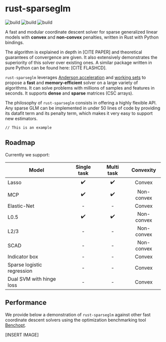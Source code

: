 # rust-sparseglm

![build](https://github.com/PABannier/rust-sparseglm/actions/workflows/cargo.yml/badge.svg)
![build](https://github.com/PABannier/rust-sparseglm/actions/workflows/pytest.yml/badge.svg)
![build](https://github.com/PABannier/rust-sparseglm/actions/workflows/build_doc.yml/badge.svg)

A fast and modular coordinate descent solver for sparse generalized linear models with **convex** and **non-convex**
penalties, written in Rust with Python bindings.

The algorithm is explained in depth in [CITE PAPER] and theoretical guarantees of convergence are given.
It also extensively demonstrates the superiority of this solver over existing ones.
A similar package written in pure Python can be found here: [CITE FLASHCD].

`rust-sparseglm` leverages [Anderson acceleration](https://github.com/mathurinm/andersoncd) and [working sets](https://github.com/mathurinm/celer) to propose a **fast** and **memory-efficient** solver on a large variety of algorithms. It can solve problems with millions of samples and features in seconds. It supports **dense** and **sparse** matrices (CSC arrays).

The philosophy of `rust-sparseglm` consists in offering a highly flexible API. Any sparse GLM can be implemented in under 50 lines of code by providing its datafit term and its penalty term, which makes it very easy to support new estimators.

```
// This is an example
```

## Roadmap

Currently we support:

| Model                      |    Single task     |     Multi task     | Convexity  |
| -------------------------- | :----------------: | :----------------: | :--------: |
| Lasso                      | :heavy_check_mark: | :heavy_check_mark: |   Convex   |
| MCP                        | :heavy_check_mark: | :heavy_check_mark: | Non-convex |
| Elastic-Net                |         -          |         -          |   Convex   |
| L0.5                       | :heavy_check_mark: | :heavy_check_mark: | Non-convex |
| L2/3                       |         -          |         -          | Non-convex |
| SCAD                       |         -          |         -          | Non-convex |
| Indicator box              |         -          |         -          |   Convex   |
| Sparse logistic regression |         -          |         -          |   Convex   |
| Dual SVM with hinge loss   |         -          |         -          |   Convex   |

## Performance

We provide below a demonstration of `rust-sparseglm` against other fast coordinate descent solvers using the optimization benchmarking tool [Benchopt](https://github.com/benchopt/benchopt).

[INSERT IMAGE]

